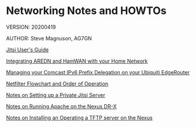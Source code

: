 # Networking Notes and HOWTOs

VERSION: 20200419

AUTHOR:  Steve Magnuson, AG7GN

[Jitsi User's Guide](https://github.com/AG7GN/networking/blob/master/jitsi-user-README.md)

[Integrating AREDN and HamWAN with your Home Network](https://github.com/AG7GN/networking/blob/master/hamwan-arden-home-README.md)

[Managing your Comcast IPv6 Prefix Delegation on your Ubiquiti EdgeRouter](https://github.com/AG7GN/networking/blob/master/ubiquiti-ipv6-README.md)

[Netfilter Flowchart and Order of Operation](https://github.com/AG7GN/networking/blob/master/iptables-README.md)

[Notes on Setting up a Private Jitsi Server](https://github.com/AG7GN/networking/blob/master/private-jitsi-server-README.md)

[Notes on Running Apache on the Nexus DR-X](https://github.com/AG7GN/networking/blob/master/Apache-on-Nexus-notes-README.md)


[Notes on Installing an Operating a TFTP server on the Nexus](https://github.com/AG7GN/networking/blob/master/tftpd-on-nexus-README.md)